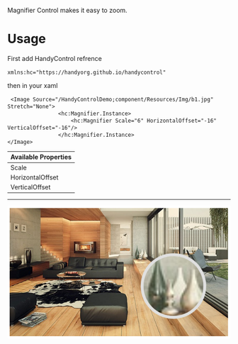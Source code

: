 Magnifier Control makes it easy to zoom.

# Usage
First add HandyControl refrence
```
xmlns:hc="https://handyorg.github.io/handycontrol"
```
then in your xaml
```
 <Image Source="/HandyControlDemo;component/Resources/Img/b1.jpg" Stretch="None">
                <hc:Magnifier.Instance>
                    <hc:Magnifier Scale="6" HorizontalOffset="-16" VerticalOffset="-16"/>
                </hc:Magnifier.Instance>
</Image>
```

| **Available Properti**es |
| ------------------------ |
| Scale |
| HorizontalOffset |
| VerticalOffset |

***

![](https://github.com/HandyOrg/HandyOrgResource/blob/master/HandyControl/Resources/Magnifier.png)